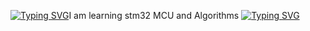 
[![Typing SVG](https://readme-typing-svg.demolab.com?font=Fira+Code&pause=1000&color=F70000&random=false&width=435&lines=%E5%88%AB%E7%AE%A1%E9%82%A3%E4%B9%88%E5%A4%9A%EF%BC%8C%E5%AD%A6%E5%B0%B1%E5%AE%8C%E4%BA%8B%EF%BC%8C%E5%81%9A%E5%B0%B1%E5%AE%8C%E4%BA%8B%EF%BC%8C%E5%B9%B2%E5%B0%B1%E5%AE%8C%E4%BA%8B%EF%BC%81%EF%BC%81)](https://git.io/typing-svg)I am learning stm32 MCU and Algorithms
[![Typing SVG](https://readme-typing-svg.herokuapp.com?font=Fira+Code&duration=2000&pause=500&random=false&width=435&lines=%E6%9E%81%E5%AE%A2%E8%A1%8C%E5%8A%A8stan)](https://git.io/typing-svg)
